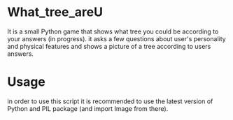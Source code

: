 # What_tree_areU
It is a small Python game that shows what tree you could be according to your answers (in progress).
it asks a few questions about user's personality and physical features and shows a picture of a tree according to users answers.

# Usage
in order to use this script it is recommended to use the latest version of Python and PIL package (and import Image from there).
